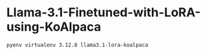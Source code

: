 # Llama-3.1-Finetuned-with-LoRA-using-KoAlpaca


```
pyenv virtualenv 3.12.8 llama3.1-lora-koalpaca
```